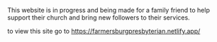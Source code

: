 This website is in progress and being made for a family friend to help support their church and bring new followers to their services.

to view this site go to https://farmersburgpresbyterian.netlify.app/